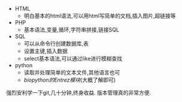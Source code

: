 - HTML
  - 明白基本的html语法,可以用html写简单的文档,插入图片,超链接等
- PHP
  - 基本语法,变量,循环,字符串拼接,链接SQL
- SQL
  - 可以从命令行创建数据库,表
  - 设置主键,插入数据
  - select基本语法,可以通过like进行模糊查找
- python
  - 读取并处理简单的文本文件,其他语言也可
  - *biopython的Entrez模块*(大概了解即可)

强烈安利学一下git,几十分钟,终身收益. 版本管理真的非常方便.
